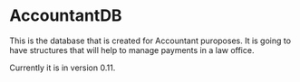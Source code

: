# AccountantDB

This is the database that is created for Accountant puroposes.
It is going to have structures that will help to manage payments in a law office.

Currently it is in version 0.11. 
